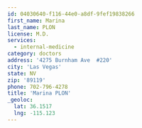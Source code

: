 ```yaml
---
id: 04030640-f116-44e0-a8df-9fef19838266
first_name: Marina
last_name: PLON
license: M.D.
services:
  - internal-medicine
category: doctors
address: '4275 Burnham Ave  #220'
city: 'Las Vegas'
state: NV
zip: '89119'
phone: 702-796-4278
title: 'Marina PLON'
_geoloc:
  lat: 36.1517
  lng: -115.123
---
```

